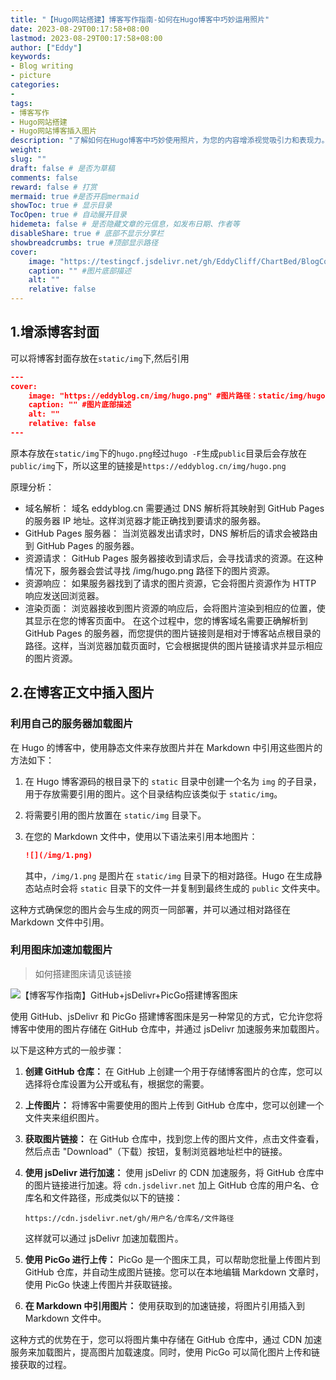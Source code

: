 ```yaml
---
title: "【Hugo网站搭建】博客写作指南-如何在Hugo博客中巧妙运用照片"
date: 2023-08-29T00:17:58+08:00
lastmod: 2023-08-29T00:17:58+08:00
author: ["Eddy"]
keywords: 
- Blog writing
- picture
categories: 
- 
tags: 
- 博客写作
- Hugo网站搭建
- Hugo网站博客插入图片
description: "了解如何在Hugo博客中巧妙使用照片，为您的内容增添视觉吸引力和表现力。"
weight:
slug: ""
draft: false # 是否为草稿
comments: false
reward: false # 打赏
mermaid: true #是否开启mermaid
showToc: true # 显示目录
TocOpen: true # 自动展开目录
hidemeta: false # 是否隐藏文章的元信息，如发布日期、作者等
disableShare: true # 底部不显示分享栏
showbreadcrumbs: true #顶部显示路径
cover:
    image: "https://testingcf.jsdelivr.net/gh/EddyCliff/ChartBed/BlogCover/blog.jpg" #图片路径例如：posts/tech/123/123.png
    caption: "" #图片底部描述
    alt: ""
    relative: false
---
```


## 1.增添博客封面
可以将博客封面存放在`static/img`下,然后引用
```json
---
cover:
    image: "https://eddyblog.cn/img/hugo.png" #图片路径：static/img/hugo.png
    caption: "" #图片底部描述
    alt: ""
    relative: false
---
```
原本存放在`static/img`下的`hugo.png`经过`hugo -F`生成`public`目录后会存放在`public/img`下，所以这里的链接是``https://eddyblog.cn/img/hugo.png``

原理分析：   
- 域名解析： 域名 eddyblog.cn 需要通过 DNS 解析将其映射到 GitHub Pages 的服务器 IP 地址。这样浏览器才能正确找到要请求的服务器。
- GitHub Pages 服务器： 当浏览器发出请求时，DNS 解析后的请求会被路由到 GitHub Pages 的服务器。
- 资源请求： GitHub Pages 服务器接收到请求后，会寻找请求的资源。在这种情况下，服务器会尝试寻找 /img/hugo.png 路径下的图片资源。
- 资源响应： 如果服务器找到了请求的图片资源，它会将图片资源作为 HTTP 响应发送回浏览器。
- 渲染页面： 浏览器接收到图片资源的响应后，会将图片渲染到相应的位置，使其显示在您的博客页面中。
在这个过程中，您的博客域名需要正确解析到 GitHub Pages 的服务器，而您提供的图片链接则是相对于博客站点根目录的路径。这样，当浏览器加载页面时，它会根据提供的图片链接请求并显示相应的图片资源。

## 2.在博客正文中插入图片
### 利用自己的服务器加载图片
在 Hugo 的博客中，使用静态文件来存放图片并在 Markdown 中引用这些图片的方法如下：

1. 在 Hugo 博客源码的根目录下的 `static` 目录中创建一个名为 `img` 的子目录，用于存放需要引用的图片。这个目录结构应该类似于 `static/img`。

2. 将需要引用的图片放置在 `static/img` 目录下。

3. 在您的 Markdown 文件中，使用以下语法来引用本地图片：
   
   ```markdown
   ![](/img/1.png)
   ```

   其中，`/img/1.png` 是图片在 `static/img` 目录下的相对路径。Hugo 在生成静态站点时会将 `static` 目录下的文件一并复制到最终生成的 `public` 文件夹中。

这种方式确保您的图片会与生成的网页一同部署，并可以通过相对路径在 Markdown 文件中引用。

### 利用图床加速加载图片
>如何搭建图床请见该链接
                       
![【博客写作指南】GitHub+jsDelivr+PicGo搭建博客图床](https://eddyblog.cn/posts/tech/github_jsdelivr_picgo/) 

使用 GitHub、jsDelivr 和 PicGo 搭建博客图床是另一种常见的方式，它允许您将博客中使用的图片存储在 GitHub 仓库中，并通过 jsDelivr 加速服务来加载图片。

以下是这种方式的一般步骤：

1. **创建 GitHub 仓库：** 在 GitHub 上创建一个用于存储博客图片的仓库，您可以选择将仓库设置为公开或私有，根据您的需要。

2. **上传图片：** 将博客中需要使用的图片上传到 GitHub 仓库中，您可以创建一个文件夹来组织图片。

3. **获取图片链接：** 在 GitHub 仓库中，找到您上传的图片文件，点击文件查看，然后点击 "Download"（下载）按钮，复制浏览器地址栏中的链接。

4. **使用 jsDelivr 进行加速：** 使用 jsDelivr 的 CDN 加速服务，将 GitHub 仓库中的图片链接进行加速。将 `cdn.jsdelivr.net` 加上 GitHub 仓库的用户名、仓库名和文件路径，形成类似以下的链接：

   ```
   https://cdn.jsdelivr.net/gh/用户名/仓库名/文件路径
   ```

   这样就可以通过 jsDelivr 加速加载图片。

5. **使用 PicGo 进行上传：** PicGo 是一个图床工具，可以帮助您批量上传图片到 GitHub 仓库，并自动生成图片链接。您可以在本地编辑 Markdown 文章时，使用 PicGo 快速上传图片并获取链接。

6. **在 Markdown 中引用图片：** 使用获取到的加速链接，将图片引用插入到 Markdown 文件中。

这种方式的优势在于，您可以将图片集中存储在 GitHub 仓库中，通过 CDN 加速服务来加载图片，提高图片加载速度。同时，使用 PicGo 可以简化图片上传和链接获取的过程。

